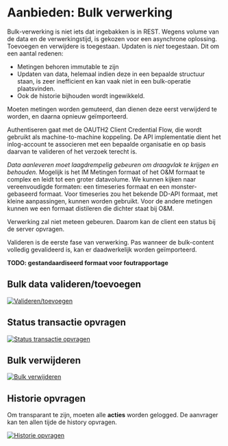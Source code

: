 # Aanbieden: Bulk verwerking

Bulk-verwerking is niet iets dat ingebakken is in REST. Wegens volume van de data en de verwerkingstijd, is gekozen voor een asynchrone oplossing.
Toevoegen en verwijdere is toegestaan. 
Updaten is *niet* toegestaan. Dit om een aantal redenen: 
- Metingen behoren immutable te zijn
- Updaten van data, helemaal indien deze in een bepaalde structuur staan, is zeer inefficient en kan vaak niet in een bulk-operatie plaatsvinden.
- Ook de historie bijhouden wordt ingewikkeld.

Moeten metingen worden gemuteerd, dan dienen deze eerst verwijderd te worden, en daarna opnieuw ge&iuml;mporteerd.

Authentiseren gaat met de OAUTH2 Client Credential Flow, die wordt gebruikt als machine-to-machine koppeling.
De API implementatie dient het inlog-account te associeren met een bepaalde organisatie en op basis daarvan te valideren of het verzoek terecht is.

*Data aanleveren moet laagdrempelig gebeuren om draagvlak te krijgen en behouden.*
Mogelijk is het IM Metingen formaat of het O&M formaat te complex en leidt tot een groter datavolume.
We kunnen kijken naar vereenvoudigde formaten: een timeseries formaat en een monster-gebaseerd formaat. Voor timeseries zou het bekende DD-API formaat, met kleine aanpassingen, kunnen worden gebruikt. Voor de andere metingen kunnen we een formaat distileren die dichter staat bij O&M.

Verwerking zal niet meteen gebeuren. Daarom kan de client een status bij de server opvragen.

Valideren is de eerste fase van verwerking. Pas wanneer de bulk-content volledig gevalideerd is, kan er daadwerkelijk worden ge&iuml;mporteerd.

__TODO: gestandaardiseerd formaat voor foutrapportage__

## Bulk data valideren/toevoegen
[![Valideren/toevoegen](https://mermaid.ink/img/pako:eNqNkdFKw0AQRX9l2CeF9gfyUGhNxSIk0BhBycu4O02WJLNxMylq6b-7shYEaek8Xe7cOTMwB6WdIZWokd4nYk2pxdpjXzGEGtCL1XZAFrjrLLH89wvye_LRj5n5YhHNBN6mrgXLI_nfycwJgbd1I-B2cIo9Y2cNhRDoP1tiN9AiNoEyW5ZPD_l287pOr8N50o0Qn-Hd59vVJk3X2SXYsoMPCOrLUUsMiFzT3iPW5gx1VRYvF6-LLBBHowTcGUz-eCMeeUQt1vHcmtuK1Uz15Hu0Jnzs8DNYKWmop0olQRr0baUqPoYcTuKKT9YqET_RTE2DQTl9VyU77EY6fgOcsKye)](https://mermaid.live/edit#pako:eNqNkdFKw0AQRX9l2CeF9gfyUGhNxSIk0BhBycu4O02WJLNxMylq6b-7shYEaek8Xe7cOTMwB6WdIZWokd4nYk2pxdpjXzGEGtCL1XZAFrjrLLH89wvye_LRj5n5YhHNBN6mrgXLI_nfycwJgbd1I-B2cIo9Y2cNhRDoP1tiN9AiNoEyW5ZPD_l287pOr8N50o0Qn-Hd59vVJk3X2SXYsoMPCOrLUUsMiFzT3iPW5gx1VRYvF6-LLBBHowTcGUz-eCMeeUQt1vHcmtuK1Uz15Hu0Jnzs8DNYKWmop0olQRr0baUqPoYcTuKKT9YqET_RTE2DQTl9VyU77EY6fgOcsKye)

## Status transactie opvragen
[![Status transactie opvragen](https://mermaid.ink/img/pako:eNqNklFPgzAQx7_KpU-abF-AhyVMtrgsQhyg0fBya2_QDFoshajLvrtFXGI0oH26XO9-_7t_7sS4FsQ81tBLS4pTIDE3WGUK3KvRWMlljcrCTSlJ2d_5mExHZsgPNfPFYkh60Fi0bQO67gzmpOCqIgvWoGqQW6nVXIrroTXUlsDIvLCgD3Dpf8BSCiJjgX-TH36dzKDnQRr6aXIb7TbPq-B_OEO8sKRGeOtot9wEwSqcgvklvIKL3jUd3WqIKie3JuZihJpEEdz54dMUNFL7niZ-mDS69zaMHienTC4cAqlgTwUqQaVU-QhymcaTA65163zrWV1vJjrwGMkPYLe6T1dxcuWc-bJeELgmhP4QDp-svw-gF4Gm5ZyaTpcjctE2U2zGKjIVSuEu-tQXZswWVFHGPBcKNMeMZers6rC1On5TnHnWtDRjbe1kLtfPvAOWDZ0_AH6UDdE)](https://mermaid.live/edit#pako:eNqNklFPgzAQx7_KpU-abF-AhyVMtrgsQhyg0fBya2_QDFoshajLvrtFXGI0oH26XO9-_7t_7sS4FsQ81tBLS4pTIDE3WGUK3KvRWMlljcrCTSlJ2d_5mExHZsgPNfPFYkh60Fi0bQO67gzmpOCqIgvWoGqQW6nVXIrroTXUlsDIvLCgD3Dpf8BSCiJjgX-TH36dzKDnQRr6aXIb7TbPq-B_OEO8sKRGeOtot9wEwSqcgvklvIKL3jUd3WqIKie3JuZihJpEEdz54dMUNFL7niZ-mDS69zaMHienTC4cAqlgTwUqQaVU-QhymcaTA65163zrWV1vJjrwGMkPYLe6T1dxcuWc-bJeELgmhP4QDp-svw-gF4Gm5ZyaTpcjctE2U2zGKjIVSuEu-tQXZswWVFHGPBcKNMeMZers6rC1On5TnHnWtDRjbe1kLtfPvAOWDZ0_AH6UDdE)

## Bulk verwijderen
[![Bulk verwijderen](https://mermaid.ink/img/pako:eNqNkt1ugzAMhV_FytUmtS_ARSU6qFZVA63Apk3cuIkLWSF0IbCfqu--MIY0qYItV5Zz8h3b8YnxShBzWE2vDSlOnsRMY5kqsOeI2kguj6gM3BSSlLnMR6Rb0n2-18wXiz7pwK4pDmCjN_kiSJPqZUFlCLTMcgPVHgbtAxZSEGkD_JdVf2uRPduBJHCT-Dbcrp997384TTw3g_cFbxVul2vP84MpmFvAe9fHZ0UHUoCoMmo1YiZGqHEYwp0bPE1BQ7XraAKMRlUjN7JScylG-94E4eNklfHAIZAKdpSjElRIlY0gl0k0WeCqauzcOlbbDRMteIzkerD17xM_iq_sZH5GLwjsI4SSDOy_Wdd__lhnAnXDOdVtVYzYhZtUsRkrSZcohd3eUydMmcmppJQ5NhSoDylL1dnqsDFV9KE4c4xuaMaao7UZNp05eyxqOn8BddoGpw)](https://mermaid.live/edit#pako:eNqNkt1ugzAMhV_FytUmtS_ARSU6qFZVA63Apk3cuIkLWSF0IbCfqu--MIY0qYItV5Zz8h3b8YnxShBzWE2vDSlOnsRMY5kqsOeI2kguj6gM3BSSlLnMR6Rb0n2-18wXiz7pwK4pDmCjN_kiSJPqZUFlCLTMcgPVHgbtAxZSEGkD_JdVf2uRPduBJHCT-Dbcrp997384TTw3g_cFbxVul2vP84MpmFvAe9fHZ0UHUoCoMmo1YiZGqHEYwp0bPE1BQ7XraAKMRlUjN7JScylG-94E4eNklfHAIZAKdpSjElRIlY0gl0k0WeCqauzcOlbbDRMteIzkerD17xM_iq_sZH5GLwjsI4SSDOy_Wdd__lhnAnXDOdVtVYzYhZtUsRkrSZcohd3eUydMmcmppJQ5NhSoDylL1dnqsDFV9KE4c4xuaMaao7UZNp05eyxqOn8BddoGpw)

## Historie opvragen

Om transparant te zijn, moeten alle **acties** worden gelogged. De aanvrager kan ten allen tijde de history opvragen.

[![Historie opvragen](https://mermaid.ink/img/pako:eNqNkd1qwzAMhV_F-GqD9gV8UciWjpWxGPoz2PCNsNXEq2NnilO2lb77PExgY6RMV-Lo6BOSTlwHg1zwHt8G9BpLCzVBqzxL0QFFq20HPrJbZ9HHv_oG6YiU9eyZLxZZFKyxfQxkMZerEJGRrZvIwp6Nnidw1iBSZPrHiFxNqMwUbFcVu-29XK9eluX_cIS6iegneHdyfbMqy2V1CVY49s5S9hnwgJ4B-BqPBFCbCepWSvZYVM-XoLJrwCXaeJy5s6_91Nry4eq371p5PuMtUgvWpMedvhsVjw22qLhIqQE6KK78OflgiGHz4TUXkQac8aEzEMcnc7EH1-P5C00Nrvw)](https://mermaid.live/edit#pako:eNqNkd1qwzAMhV_F-GqD9gV8UciWjpWxGPoz2PCNsNXEq2NnilO2lb77PExgY6RMV-Lo6BOSTlwHg1zwHt8G9BpLCzVBqzxL0QFFq20HPrJbZ9HHv_oG6YiU9eyZLxZZFKyxfQxkMZerEJGRrZvIwp6Nnidw1iBSZPrHiFxNqMwUbFcVu-29XK9eluX_cIS6iegneHdyfbMqy2V1CVY49s5S9hnwgJ4B-BqPBFCbCepWSvZYVM-XoLJrwCXaeJy5s6_91Nry4eq371p5PuMtUgvWpMedvhsVjw22qLhIqQE6KK78OflgiGHz4TUXkQac8aEzEMcnc7EH1-P5C00Nrvw)